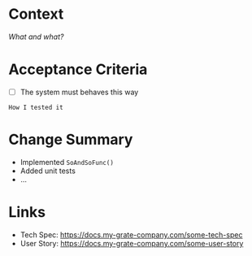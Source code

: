# Context
_What and what?_

# Acceptance Criteria
- [ ] The system must behaves this way
```
How I tested it
```

# Change Summary
- Implemented `SoAndSoFunc()`
- Added unit tests
- ...

# Links
- Tech Spec: https://docs.my-grate-company.com/some-tech-spec
- User Story: https://docs.my-grate-company.com/some-user-story
